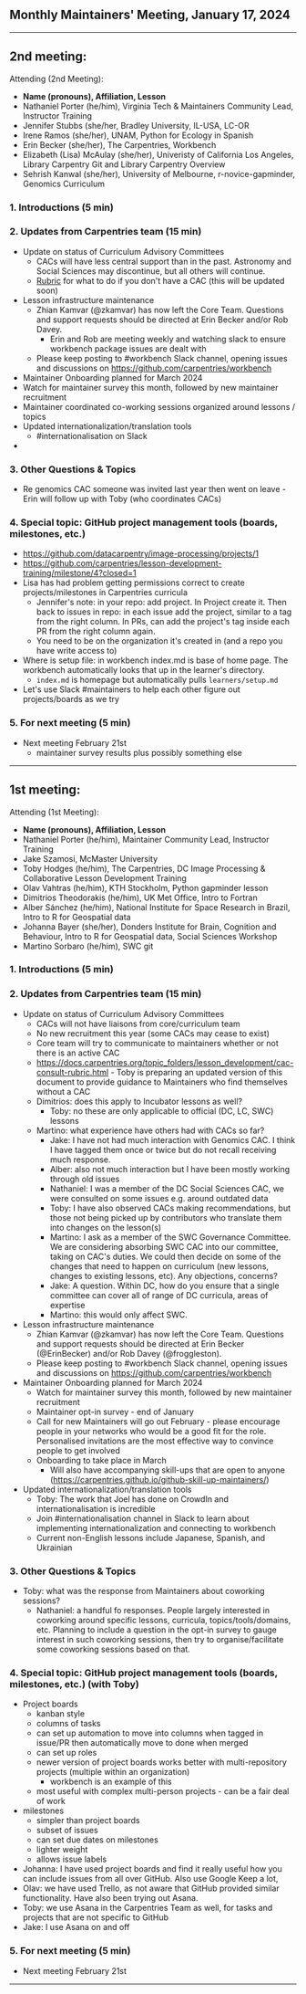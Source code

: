
## Monthly Maintainers' Meeting, January 17, 2024

-----

## 2nd meeting:
Attending (2nd Meeting): 
- **Name (pronouns), Affiliation, Lesson**
- Nathaniel Porter (he/him), Virginia Tech & Maintainers Community Lead, Instructor Training
- Jennifer Stubbs (she/her, Bradley University, IL-USA, LC-OR
- Irene Ramos (she/her), UNAM, Python for Ecology in Spanish
- Erin Becker (she/her), The Carpentries, Workbench
- Elizabeth (Lisa) McAulay (she/her), Univeristy of California Los Angeles, Library Carpentry Git and Library Carpentry Overview
- Sehrish Kanwal (she/her), University of Melbourne, r-novice-gapminder, Genomics Curriculum

### 1. Introductions (5 min)

### 2. Updates from Carpentries team (15 min)
- Update on status of Curriculum Advisory Committees
    - CACs will have less central support than in the past. Astronomy and Social Sciences may discontinue, but all others will continue. 
    - [Rubric](https://docs.carpentries.org/topic_folders/lesson_development/cac-consult-rubric.html) for what to do if you don't have a CAC (this will be updated soon)
- Lesson infrastructure maintenance
    - Zhian Kamvar (@zkamvar) has now left the Core Team. Questions and support requests should be directed at Erin Becker and/or Rob Davey.
        - Erin and Rob are meeting weekly and watching slack to ensure workbench package issues are dealt with
    - Please keep posting to #workbench Slack channel, opening issues and discussions on https://github.com/carpentries/workbench
- Maintainer Onboarding planned for March 2024
- Watch for maintainer survey this month, followed by new maintainer recruitment
- Maintainer coordinated co-working sessions organized around lessons / topics
- Updated internationalization/translation tools
    - #internationalisation on Slack
- 
### 3. Other Questions & Topics
- Re genomics CAC someone was invited last year then went on leave - Erin will follow up with Toby (who coordinates CACs)

### 4. Special topic: GitHub project management tools (boards, milestones, etc.)
- https://github.com/datacarpentry/image-processing/projects/1
- https://github.com/carpentries/lesson-development-training/milestone/4?closed=1
- Lisa has had problem getting permissions correct to create projects/milestones in Carpentries curricula
    - Jennifer's note: in your repo: add project. In Project create it.  Then back to issues in repo: in each issue add the project, similar to a tag from the right column.  In PRs, can add the project's tag inside each PR from the right column again.
    - You need to be on the organization it's created in (and a repo you have write access to)
- Where is setup file: in workbench index.md is base of home page.  The workbench automatically looks that up in the learner's directory.
    - `index.md` is homepage but automatically pulls `learners/setup.md`
- Let's use Slack #maintainers to help each other figure out projects/boards as we try

### 5. For next meeting (5 min)
- Next meeting February 21st
    - maintainer survey results plus possibly something else

-----

## 1st meeting:
Attending (1st Meeting): 
- **Name (pronouns), Affiliation, Lesson**
- Nathaniel Porter (he/him), Maintainer Community Lead, Instructor Training
- Jake Szamosi, McMaster University
- Toby Hodges (he/him), The Carpentries, DC Image Processing & Collaborative Lesson Development Training
- Olav Vahtras (he/him), KTH Stockholm, Python gapminder lesson
- Dimitrios Theodorakis (he/him), UK Met Office, Intro to Fortran
- Alber Sánchez (he/him), National Institute for Space Research in Brazil, Intro to R for Geospatial data
- Johanna Bayer (she/her), Donders Institute for Brain, Cognition and Behaviour, Intro to R for Geospatial data, Social Sciences Workshop
- Martino Sorbaro (he/him), SWC git

### 1. Introductions (5 min)

### 2. Updates from Carpentries team (15 min)
- Update on status of Curriculum Advisory Committees
    - CACs will not have liaisons from core/curriculum team
    - No new recruitment this year (some CACs may cease to exist)
    - Core team will try to communicate to maintainers whether or not there is an active CAC
    - https://docs.carpentries.org/topic_folders/lesson_development/cac-consult-rubric.html - Toby is preparing an updated version of this document to provide guidance to Maintainers who find themselves without a CAC
    - Dimitrios: does this apply to Incubator lessons as well?
        - Toby: no these are only applicable to official (DC, LC, SWC) lessons
    - Martino: what experience have others had with CACs so far?
        - Jake: I have not had much interaction with Genomics CAC. I think I have tagged them once or twice but do not recall receiving much response.
        - Alber: also not much interaction but I have been mostly working through old issues
        - Nathaniel: I was a member of the DC Social Sciences CAC, we were consulted on some issues e.g. around outdated data
        - Toby: I have also observed CACs making recommendations, but those not being picked up by contributors who translate them into changes on the lesson(s)
        - Martino: I ask as a member of the SWC Governance Committee. We are considering absorbing SWC CAC into our committee, taking on CAC's duties. We could then decide on some of the changes that need to happen on curriculum (new lessons, changes to existing lessons, etc). Any objections, concerns?
        - Jake: A question. Within DC, how do you ensure that a single committee can cover all of range of DC curricula, areas of expertise
        - Martino: this would only affect SWC.
- Lesson infrastructure maintenance
    - Zhian Kamvar (@zkamvar) has now left the Core Team. Questions and support requests should be directed at Erin Becker (@ErinBecker) and/or Rob Davey (@froggleston).
    - Please keep posting to #workbench Slack channel, opening issues and discussions on https://github.com/carpentries/workbench
- Maintainer Onboarding planned for March 2024
    - Watch for maintainer survey this month, followed by new maintainer recruitment
    - Maintainer opt-in survey - end of January
    - Call for new Maintainers will go out February - please encourage people in your networks who would be a good fit for the role. Personalised invitations are the most effective way to convince people to get involved
    - Onboarding to take place in March
        - Will also have accompanying skill-ups that are open to anyone (https://carpentries.github.io/github-skill-up-maintainers/)
- Updated internationalization/translation tools
    - Toby: The work that Joel has done on CrowdIn and internationalisation is incredible
    - Join #internationalisation channel in Slack to learn about implementing internationalization and connecting to workbench
    - Current non-English lessons include Japanese, Spanish, and Ukrainian

### 3. Other Questions & Topics

- Toby: what was the response from Maintainers about coworking sessions?
    - Nathaniel: a handful fo responses. People largely interested in coworking around specific lessons, curricula, topics/tools/domains, etc. Planning to include a question in the opt-in survey to gauge interest in such coworking sessions, then try to organise/facilitate some coworking sessions based on that.

### 4. Special topic: GitHub project management tools (boards, milestones, etc.) (with Toby)
- Project boards
    - kanban style
    - columns of tasks
    - can set up automation to move into columns when tagged in issue/PR then automatically move to done when merged
    - can set up roles
    - newer version of project boards works better with multi-repository projects (multiple within an organization)
        - workbench is an example of this
    - most useful with complex multi-person projects - can be a fair deal of work
- milestones
    - simpler than project boards
    - subset of issues
    - can set due dates on milestones
    - lighter weight
    - allows issue labels
- Johanna: I have used project boards and find it really useful how you can include issues from all over GitHub. Also use Google Keep a lot, 
- Olav: we have used Trello, as not aware that GitHub provided similar functionality. Have also been trying out Asana. 
- Toby: we use Asana in the Carpentries Team as well, for tasks and projects that are not specific to GitHub
- Jake: I use Asana on and off

### 5. For next meeting (5 min)
- Next meeting February 21st
-----